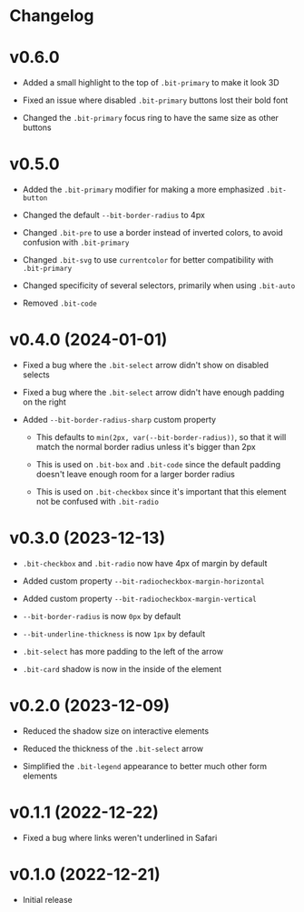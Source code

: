 # Changelog

# v0.6.0

- Added a small highlight to the top of `.bit-primary` to make it look 3D

- Fixed an issue where disabled `.bit-primary` buttons lost their bold font

- Changed the `.bit-primary` focus ring to have the same size as other buttons

# v0.5.0

- Added the `.bit-primary` modifier for making a more emphasized `.bit-button`

- Changed the default `--bit-border-radius` to 4px

- Changed `.bit-pre` to use a border instead of inverted colors, to avoid confusion with `.bit-primary`

- Changed `.bit-svg` to use `currentcolor` for better compatibility with `.bit-primary`

- Changed specificity of several selectors, primarily when using `.bit-auto`

- Removed `.bit-code`

# v0.4.0 (2024-01-01)

- Fixed a bug where the `.bit-select` arrow didn't show on disabled selects

- Fixed a bug where the `.bit-select` arrow didn't have enough padding on the right

- Added `--bit-border-radius-sharp` custom property

  - This defaults to `min(2px, var(--bit-border-radius))`, so that it will match the normal border radius unless it's bigger than 2px

  - This is used on `.bit-box` and `.bit-code` since the default padding doesn't leave enough room for a larger border radius

  - This is used on `.bit-checkbox` since it's important that this element not be confused with `.bit-radio`

# v0.3.0 (2023-12-13)

- `.bit-checkbox` and `.bit-radio` now have 4px of margin by default

- Added custom property `--bit-radiocheckbox-margin-horizontal`

- Added custom property `--bit-radiocheckbox-margin-vertical`

- `--bit-border-radius` is now `0px` by default

- `--bit-underline-thickness` is now `1px` by default

- `.bit-select` has more padding to the left of the arrow

- `.bit-card` shadow is now in the inside of the element

# v0.2.0 (2023-12-09)

- Reduced the shadow size on interactive elements

- Reduced the thickness of the `.bit-select` arrow

- Simplified the `.bit-legend` appearance to better much other form elements

# v0.1.1 (2022-12-22)

- Fixed a bug where links weren't underlined in Safari

# v0.1.0 (2022-12-21)

- Initial release
